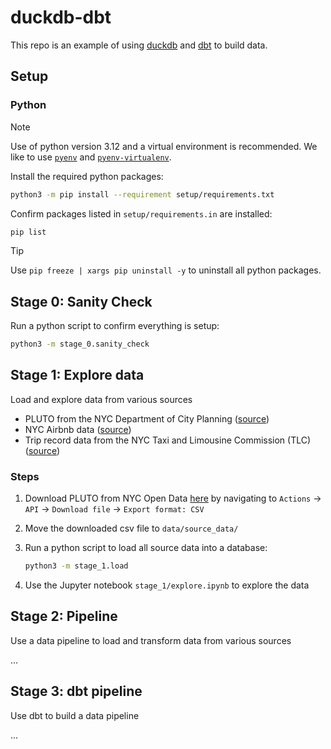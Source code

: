 # duckdb-dbt

This repo is an example of using [duckdb](https://duckdb.org/) and [dbt](https://docs.getdbt.com/) to build data.

## Setup

### Python

> [!NOTE]
> Use of python version 3.12 and a virtual environment is recommended. We like to use [`pyenv`](https://github.com/pyenv/pyenv) and [`pyenv-virtualenv`](https://realpython.com/intro-to-pyenv/#virtual-environments-and-pyenv).

Install the required python packages:

```bash
python3 -m pip install --requirement setup/requirements.txt
```

Confirm packages listed in `setup/requirements.in` are installed:

```bash
pip list
```

> [!TIP]
> Use `pip freeze | xargs pip uninstall -y` to uninstall all python packages.

## Stage 0: Sanity Check

Run a python script to confirm everything is setup:

```bash
python3 -m stage_0.sanity_check
```

## Stage 1: Explore data

Load and explore data from various sources

- PLUTO from the NYC Department of City Planning ([source](https://data.cityofnewyork.us/d/64uk-42ks/))
- NYC Airbnb data ([source](https://insideairbnb.com/get-the-data/))
- Trip record data from the NYC Taxi and Limousine Commission (TLC) ([source](https://www.nyc.gov/site/tlc/about/tlc-trip-record-data.page))

### Steps

1. Download PLUTO from NYC Open Data [here](https://data.cityofnewyork.us/d/64uk-42ks/) by navigating to `Actions` -> `API` -> `Download file` -> `Export format: CSV`
2. Move the downloaded csv file to `data/source_data/`
3. Run a python script to load all source data into a database:

   ```bash
   python3 -m stage_1.load
   ```

4. Use the Jupyter notebook `stage_1/explore.ipynb` to explore the data

## Stage 2: Pipeline

Use a data pipeline to load and transform data from various sources

...

## Stage 3: dbt pipeline

Use dbt to build a data pipeline

...
